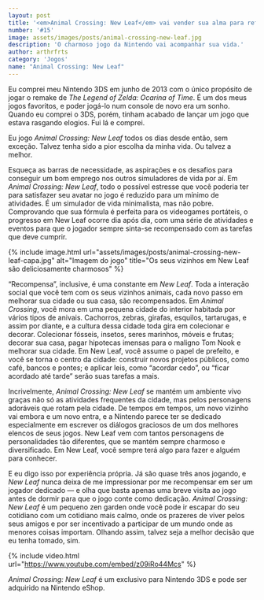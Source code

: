 ```yaml
---
layout: post
title: '<em>Animal Crossing: New Leaf</em> vai vender sua alma para reformar sua casa'
number: '#15'
image: assets/images/posts/animal-crossing-new-leaf.jpg
description: 'O charmoso jogo da Nintendo vai acompanhar sua vida.'
author: arthrfrts
category: 'Jogos'
name: "Animal Crossing: New Leaf"
---
```


Eu comprei meu Nintendo 3DS em junho de 2013 com o único propósito de jogar o remake de _The Legend of Zelda: Ocarina of Time_. É um dos meus jogos favoritos, e poder jogá-lo num console de novo era um sonho. Quando eu comprei o 3DS, porém, tinham acabado de lançar um jogo que estava rasgando elogios. Fui lá e comprei.

Eu jogo _Animal Crossing: New Leaf_ todos os dias desde então, sem exceção. Talvez tenha sido a pior escolha da minha vida. Ou talvez a melhor.

Esqueça as barras de necessidade, as aspirações e os desafios para conseguir um bom emprego nos outros simuladores de vida por aí. Em _Animal Crossing: New Leaf_, todo o possível estresse que você poderia ter para satisfazer seu avatar no jogo é reduzido para um mínimo de atividades. É um simulador de vida minimalista, mas não pobre. Comprovando que sua fórmula é perfeita para os videogames portáteis, o progresso em New Leaf ocorre dia após dia, com uma série de atividades e eventos para que o jogador sempre sinta-se recompensado com as tarefas que deve cumprir.

{% include image.html url="assets/images/posts/animal-crossing-new-leaf-capa.jpg" alt="Imagem do jogo" title="Os seus vizinhos em New Leaf são deliciosamente charmosos" %}

“Recompensa”, inclusive, é uma constante em _New Leaf_. Toda a interação social que você tem com os seus vizinhos animais, cada novo passo em melhorar sua cidade ou sua casa, são recompensados. Em _Animal Crossing_, você mora em uma pequena cidade do interior habitada por vários tipos de anivais. Cachorros, zebras, girafas, esquilos, tartarugas, e assim por diante, e a cultura dessa cidade toda gira em colecionar e decorar. Colecionar fósseis, insetos, seres marinhos, móveis e frutas; decorar sua casa, pagar hipotecas imensas para o maligno Tom Nook e melhorar sua cidade. Em New Leaf, você assume o papel de prefeito, e você se torna o centro da cidade: construir novos projetos públicos, como café, bancos e pontes; e aplicar leis, como “acordar cedo”, ou “ficar acordado até tarde” serão suas tarefas a mais.

Incrivelmente, _Animal Crossing: New Leaf_ se mantém um ambiente vivo graças não só as atividades frequentes da cidade, mas pelos personagens adoráveis que rotam pela cidade. De tempos em tempos, um novo vizinho vai embora e um novo entra, e a Nintendo parece ter se dedicado especialmente em escrever os diálogos graciosos de um dos melhores elencos de seus jogos. New Leaf vem com tantos personagens de personalidades tão diferentes, que se mantém sempre charmoso e diversificado. Em New Leaf, você sempre terá algo para fazer e alguém para conhecer.

E eu digo isso por experiência própria. Já são quase três anos jogando, e _New Leaf_ nunca deixa de me impressionar por me recompensar em ser um jogador dedicado — e olha que basta apenas uma breve visita ao jogo antes de dormir para que o jogo conte como dedicação. _Animal Crossing: New Leaf_ é um pequeno zen garden onde você pode ir escapar do seu cotidiano com um cotidiano mais calmo, onde os prazeres de viver pelos seus amigos e por ser incentivado a participar de um mundo onde as menores coisas importam. Olhando assim, talvez seja a melhor decisão que eu tenha tomado, sim.

{% include video.html url="https://www.youtube.com/embed/z09iRo44Mcs" %}

_Animal Crossing: New Leaf_ é um exclusivo para Nintendo 3DS e pode ser adquirido na Nintendo eShop.
